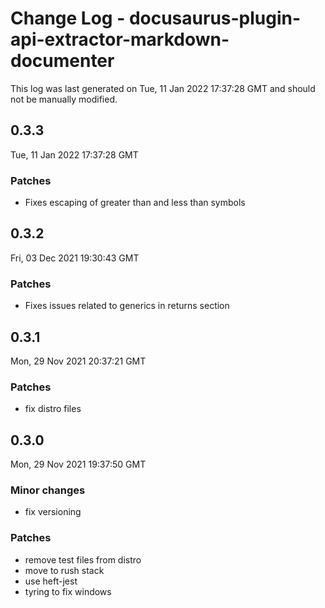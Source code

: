 # Change Log - docusaurus-plugin-api-extractor-markdown-documenter

This log was last generated on Tue, 11 Jan 2022 17:37:28 GMT and should not be manually modified.

## 0.3.3
Tue, 11 Jan 2022 17:37:28 GMT

### Patches

- Fixes escaping of greater than and less than symbols

## 0.3.2
Fri, 03 Dec 2021 19:30:43 GMT

### Patches

- Fixes issues related to generics in returns section

## 0.3.1
Mon, 29 Nov 2021 20:37:21 GMT

### Patches

- fix distro files

## 0.3.0
Mon, 29 Nov 2021 19:37:50 GMT

### Minor changes

- fix versioning

### Patches

- remove test files from distro
- move to rush stack
- use heft-jest
- tyring to fix windows


